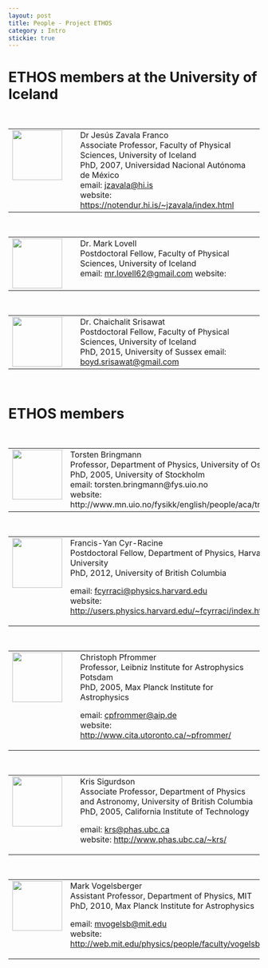 ```yaml
---
layout: post
title: People - Project ETHOS
category : Intro
stickie: true
---
```


# ETHOS members at the University of Iceland
<br>
<table>
  <tr>
    <td width="120px" valign="top"><img src="https://upload.wikimedia.org/wikipedia/commons/thumb/c/c3/NGC_4414_%28NASA-med%29.jpg/1200px-NGC_4414_%28NASA-med%29.jpg" width="100px"></td>
    <td valign="top"> 
Dr Jesús Zavala Franco <br>
Associate Professor, Faculty of Physical Sciences, University of Iceland <br>
PhD, 2007, Universidad Nacional Autónoma de México  <br>
email: <a href="mailto:jzavala@hi.is">jzavala@hi.is</a> <br>
website: <a href="https://notendur.hi.is/~jzavala/index.html">https://notendur.hi.is/~jzavala/index.html</a>
  </td>
  </tr>
</table>

<br>

<table>
  <tr>
    <td width="120px" valign="top"><img src="https://upload.wikimedia.org/wikipedia/commons/thumb/c/c3/NGC_4414_%28NASA-med%29.jpg/1200px-NGC_4414_%28NASA-med%29.jpg" width="100px"></td>
    <td valign="top"> 
Dr. Mark Lovell<br>
Postdoctoral Fellow, Faculty of Physical Sciences, University of Iceland <br> 
email: <a href="mailto:mr.lovell62@gmail.com">mr.lovell62@gmail.com</a>
website: 
  </td>
  </tr>
</table>

<br>
<table>
  <tr>
    <td width="120px" valign="top"><img src="https://upload.wikimedia.org/wikipedia/commons/thumb/c/c3/NGC_4414_%28NASA-med%29.jpg/1200px-NGC_4414_%28NASA-med%29.jpg" width="100px"></td>
    <td valign="top"> 
Dr. Chaichalit Srisawat <br>
Postdoctoral Fellow, Faculty of Physical Sciences, University of Iceland <br>
PhD, 2015, University of Sussex 
email: <a href="mailto:boyd.srisawat@gmail.com">boyd.srisawat@gmail.com</a>
  </td>
  </tr>
</table>
  
<br>

# ETHOS members
<br>
<table>
  <tr>
    <td width="120px" valign="top"><img src="https://upload.wikimedia.org/wikipedia/commons/thumb/c/c3/NGC_4414_%28NASA-med%29.jpg/1200px-NGC_4414_%28NASA-med%29.jpg" width="100px"></td>
    <td valign="top"> 
Torsten Bringmann <br>
Professor, Department of Physics, University of Oslo <br>
PhD, 2005, University of Stockholm <br>
email: torsten.bringmann@fys.uio.no <br>
website: http://www.mn.uio.no/fysikk/english/people/aca/troms/ <br>
  </td>
  </tr>
</table>
<br>
<table>
  <tr>
    <td width="120px" valign="top"><img src="https://upload.wikimedia.org/wikipedia/commons/thumb/c/c3/NGC_4414_%28NASA-med%29.jpg/1200px-NGC_4414_%28NASA-med%29.jpg" width="100px"></td>
    <td valign="top"> 
Francis-Yan Cyr-Racine <br>
Postdoctoral Fellow, Department of Physics, Harvard University <br>
PhD, 2012, University of British Columbia <br>

email: fcyrraci@physics.harvard.edu <br>
website: http://users.physics.harvard.edu/~fcyrraci/index.html <br>
  </td>
  </tr>
</table>

<br>
<table>
  <tr>
    <td width="120px" valign="top"><img src="https://upload.wikimedia.org/wikipedia/commons/thumb/c/c3/NGC_4414_%28NASA-med%29.jpg/1200px-NGC_4414_%28NASA-med%29.jpg" width="100px"></td>
    <td valign="top"> 
Christoph Pfrommer <br>
Professor, Leibniz Institute for Astrophysics Potsdam <br>
PhD, 2005, Max Planck Institute for Astrophysics <br>

email: cpfrommer@aip.de <br>
website: http://www.cita.utoronto.ca/~pfrommer/ <br>
  </td>
  </tr>
</table>

<br>
<table>
  <tr>
    <td width="120px" valign="top"><img src="https://upload.wikimedia.org/wikipedia/commons/thumb/c/c3/NGC_4414_%28NASA-med%29.jpg/1200px-NGC_4414_%28NASA-med%29.jpg" width="100px"></td>
    <td valign="top"> 
Kris Sigurdson <br>
Associate Professor, Department of Physics and Astronomy, University of British Columbia <br>
PhD, 2005, California Institute of Technology <br>

email: krs@phas.ubc.ca <br>
website: http://www.phas.ubc.ca/~krs/ <br>
  </td>
  </tr>
</table>
<br>
<table>
  <tr>
    <td width="120px" valign="top"><img src="https://upload.wikimedia.org/wikipedia/commons/thumb/c/c3/NGC_4414_%28NASA-med%29.jpg/1200px-NGC_4414_%28NASA-med%29.jpg" width="100px"></td>
    <td valign="top"> 
Mark Vogelsberger <br>
Assistant Professor, Department of Physics, MIT <br>
PhD, 2010, Max Planck Institute for Astrophysics <br> 

email: mvogelsb@mit.edu <br>
website: http://web.mit.edu/physics/people/faculty/vogelsberger_mark.html <br>
   </td>
  </tr>
</table>

